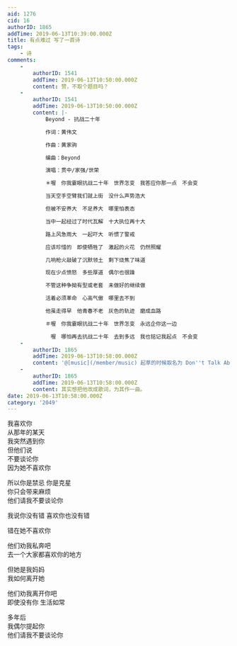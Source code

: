 ```yaml
---
aid: 1276
cid: 16
authorID: 1865
addTime: 2019-06-13T10:39:00.000Z
title: 有点难过 写了一首诗
tags:
    - 诗
comments:
    -
        authorID: 1541
        addTime: 2019-06-13T10:50:00.000Z
        content: 赞，不取个题目吗？
    -
        authorID: 1541
        addTime: 2019-06-13T10:50:00.000Z
        content: |-
            Beyond - 抗战二十年

            作词：黄伟文

            作曲：黄家驹

            编曲：Beyond

            演唱：贯中/家强/世荣

            ＊喔　你我霎眼抗战二十年　世界怎变　我答应你那一点　不会变

            当天空手空臂我们就上街　没什么声势浩大

            但被不安养大　不足养大　哪里怕表态

            当中一起经过了时代瓦解　十大执位再十大

            路上风急雨大　一起吓大　听惯了警戒

            应该珍惜的　即使牺牲了　激起的火花　仍然照耀

            几响枪火敲破了沉默领土　剩下烧焦了味道

            现在少点愤怒　多些厚道　偶尔也很躁

            不管这种争拗有型或老套　未做好的继续做

            活着必须革命　心高气傲　哪里去不到

            他虽走得早　他青春不老　灰色的轨迹　磨成血路

            ＃喔　你我霎眼抗战二十年　世界怎变　永远企你这一边

            　喔　哪怕再去抗战二十年　去到多远　我也铭记我起点　不会变
    -
        authorID: 1865
        addTime: 2019-06-13T10:58:00.000Z
        content: '@[music](/member/music) 起草的时候取名为 Don''t Talk About Her.'
    -
        authorID: 1865
        addTime: 2019-06-13T10:58:00.000Z
        content: 其实想把他改成歌词，为其作一曲。
date: 2019-06-13T10:58:00.000Z
category: '2049'
---
```


我喜欢你  
从那年的某天  
我突然遇到你  
但他们说  
不要谈论你  
因为她不喜欢你

所以你是禁忌 你是克星  
你只会带来麻烦  
他们请我不要谈论你

我说你没有错 喜欢你也没有错

错在她不喜欢你

他们劝我私奔吧  
去一个大家都喜欢你的地方

但她是我妈妈  
我如何离开她

他们劝我离开你吧  
即使没有你 生活如常

多年后  
我偶尔提起你  
他们请我不要谈论你
